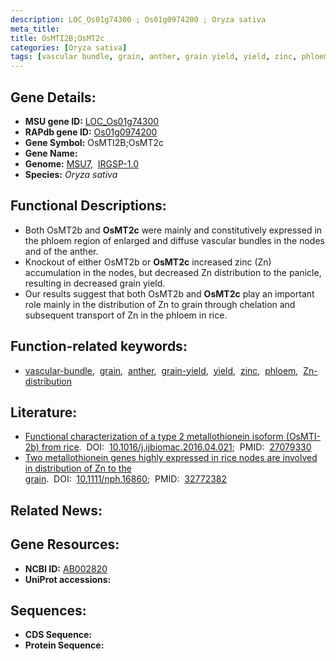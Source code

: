 ```yaml
---
description: LOC_Os01g74300 ; Os01g0974200 ; Oryza sativa
meta_title:
title: OsMTI2B;OsMT2c
categories: [Oryza sativa]
tags: [vascular bundle, grain, anther, grain yield, yield, zinc, phloem, Zn distribution]
---
```


## Gene Details:
- **MSU gene ID:** [LOC_Os01g74300](http://rice.uga.edu/cgi-bin/ORF_infopage.cgi?orf=LOC_Os01g74300)  
- **RAPdb gene ID:** [Os01g0974200](https://rapdb.dna.affrc.go.jp/locus/?name=Os01g0974200)  
- **Gene Symbol:** OsMTI2B;OsMT2c
- **Gene Name:**
- **Genome:**  [MSU7](http://rice.uga.edu/),&nbsp;&nbsp;[IRGSP-1.0](https://rapdb.dna.affrc.go.jp/download/irgsp1.html)
- **Species:** *Oryza sativa*

## Functional Descriptions:
   - Both OsMT2b and **OsMT2c** were mainly and constitutively expressed in the phloem region of enlarged and diffuse vascular bundles in the nodes and of the anther.
   - Knockout of either OsMT2b or **OsMT2c** increased zinc (Zn) accumulation in the nodes, but decreased Zn distribution to the panicle, resulting in decreased grain yield.
   - Our results suggest that both OsMT2b and **OsMT2c** play an important role mainly in the distribution of Zn to grain through chelation and subsequent transport of Zn in the phloem in rice.

## Function-related keywords:
   - [vascular-bundle](/tags/vascular-bundle/),&nbsp;&nbsp;[grain](/tags/grain/),&nbsp;&nbsp;[anther](/tags/anther/),&nbsp;&nbsp;[grain-yield](/tags/grain-yield/),&nbsp;&nbsp;[yield](/tags/yield/),&nbsp;&nbsp;[zinc](/tags/zinc/),&nbsp;&nbsp;[phloem](/tags/phloem/),&nbsp;&nbsp;[Zn-distribution](/tags/Zn-distribution/)

## Literature:
   - [Functional characterization of a type 2 metallothionein isoform (OsMTI-2b) from rice](https://www.doi.org/10.1016/j.ijbiomac.2016.04.021).&nbsp;&nbsp;DOI:&nbsp;&nbsp;[10.1016/j.ijbiomac.2016.04.021](https://www.doi.org/10.1016/j.ijbiomac.2016.04.021);&nbsp;&nbsp;PMID:&nbsp;&nbsp;[27079330](https://pubmed.ncbi.nlm.nih.gov/27079330/)
   - [Two metallothionein genes highly expressed in rice nodes are involved in distribution of Zn to the grain](https://www.doi.org/10.1111/nph.16860).&nbsp;&nbsp;DOI:&nbsp;&nbsp;[10.1111/nph.16860](https://www.doi.org/10.1111/nph.16860);&nbsp;&nbsp;PMID:&nbsp;&nbsp;[32772382](https://pubmed.ncbi.nlm.nih.gov/32772382/)

## Related News:

## Gene Resources:
- **NCBI ID:**  [AB002820](http://www.ncbi.nlm.nih.gov/nuccore/AB002820)
- **UniProt accessions:** [](https://www.uniprot.org/uniprotkb//entry)

## Sequences:
- **CDS Sequence:**
- **Protein Sequence:**
